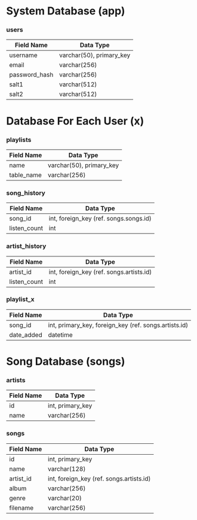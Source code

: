 # System Database (app)

### users

| Field Name    | Data Type                |
|---------------|--------------------------|
| username      | varchar(50), primary_key |
| email         | varchar(256)             |
| password_hash | varchar(256)             |
| salt1         | varchar(512)             |
| salt2         | varchar(512)             |

# Database For Each User (x)

### playlists

| Field Name | Data Type                |
|------------|--------------------------|
| name       | varchar(50), primary_key |
| table_name | varchar(256)             |


### song_history

| Field Name   | Data Type                              |
|--------------|----------------------------------------|
| song_id      | int, foreign_key (ref. songs.songs.id) |
| listen_count | int                                    |

### artist_history

| Field Name   | Data Type                                |
|--------------|------------------------------------------|
| artist_id    | int, foreign_key (ref. songs.artists.id) |
| listen_count | int                                      |

### playlist_x

| Field Name | Data Type                                             |
|------------|-------------------------------------------------------|
| song_id    | int, primary_key, foreign_key (ref. songs.artists.id) |
| date_added | datetime                                              |

# Song Database (songs)

### artists

| Field Name | Data Type        |
|------------|------------------|
| id         | int, primary_key |
| name       | varchar(256)     |

### songs

| Field Name | Data Type                                |
|------------|------------------------------------------|
| id         | int, primary_key                         |
| name       | varchar(128)                             |
| artist_id  | int, foreign_key (ref. songs.artists.id) |
| album      | varchar(256)                             |
| genre      | varchar(20)                              |
| filename   | varchar(256)                             |

